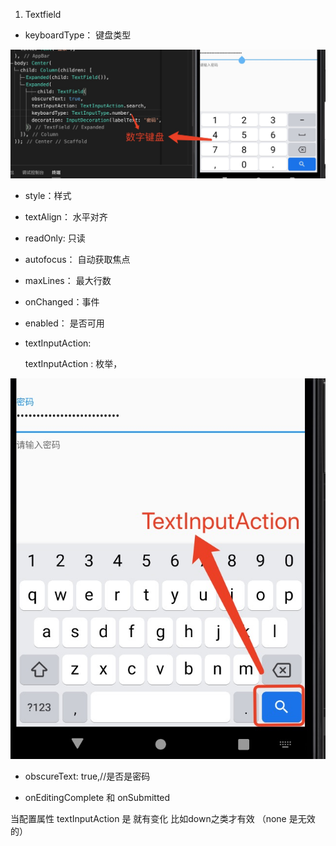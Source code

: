 1. Textfield

+ keyboardType： 键盘类型

![avartar](../../../assets/keyBoardType.jpg)

+ style：样式

+ textAlign： 水平对齐

+ readOnly: 只读

+ autofocus： 自动获取焦点

+ maxLines： 最大行数

+ onChanged：事件

+ enabled： 是否可用

+ textInputAction: 

   textInputAction : 枚举，

![avartar](../../../assets/TextInputAction.jpg)

+ obscureText: true,//是否是密码

+ onEditingComplete 和 onSubmitted

当配置属性 textInputAction 是 就有变化 比如down之类才有效 （none 是无效的）